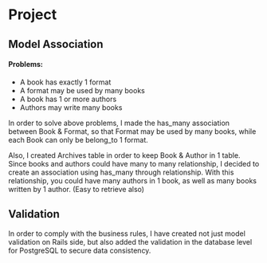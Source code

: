 # Project

## Model Association

#### Problems:

  * A book has exactly 1 format
  * A format may be used by many books
  * A book has 1 or more authors
  * Authors may write many books

In order to solve above problems, I made the has_many association between Book & Format, so that Format may be used by many books, while each Book can only be belong_to 1 format.

Also, I created Archives table in order to keep Book & Author in 1 table. Since books and authors could have many to many relationship, I decided to create an association using has_many through relationship. With this relationship, you could have many authors in 1 book, as well as many books written by 1 author. (Easy to retrieve also)

## Validation

In order to comply with the business rules, I have created not just model validation on Rails side, but also added the validation in the database level for PostgreSQL to secure data consistency.

